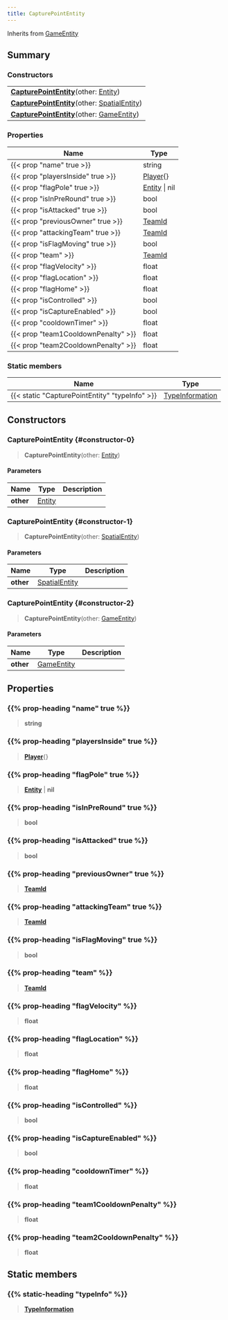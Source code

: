 ```yaml
---
title: CapturePointEntity
---
```


Inherits from [GameEntity](/vext/ref/server/type/gameentity)

## Summary

### Constructors

|  |
| --- |
| **[CapturePointEntity](#constructor-0)**(other: [Entity](/vext/ref/shared/type/entity)) |
| **[CapturePointEntity](#constructor-1)**(other: [SpatialEntity](/vext/ref/shared/type/spatialentity)) |
| **[CapturePointEntity](#constructor-2)**(other: [GameEntity](/vext/ref/server/type/gameentity)) |

### Properties

| Name | Type |
| ---- | ---- |
| {{< prop "name" true >}} | string |
| {{< prop "playersInside" true >}} | [Player](/vext/ref/server/type/player){} |
| {{< prop "flagPole" true >}} | [Entity](/vext/ref/shared/type/entity) \| nil |
| {{< prop "isInPreRound" true >}} | bool |
| {{< prop "isAttacked" true >}} | bool |
| {{< prop "previousOwner" true >}} | [TeamId](/vext/ref/fb/teamid) |
| {{< prop "attackingTeam" true >}} | [TeamId](/vext/ref/fb/teamid) |
| {{< prop "isFlagMoving" true >}} | bool |
| {{< prop "team" >}} | [TeamId](/vext/ref/fb/teamid) |
| {{< prop "flagVelocity" >}} | float |
| {{< prop "flagLocation" >}} | float |
| {{< prop "flagHome" >}} | float |
| {{< prop "isControlled" >}} | bool |
| {{< prop "isCaptureEnabled" >}} | bool |
| {{< prop "cooldownTimer" >}} | float |
| {{< prop "team1CooldownPenalty" >}} | float |
| {{< prop "team2CooldownPenalty" >}} | float |

### Static members

| Name | Type |
| ---- | ---- |
| {{< static "CapturePointEntity" "typeInfo" >}} | [TypeInformation](/vext/ref/shared/type/typeinformation) |

## Constructors

### CapturePointEntity {#constructor-0}

> **CapturePointEntity**(other: [Entity](/vext/ref/shared/type/entity))

#### Parameters

| Name | Type | Description |
| ---- | ---- | ----------- |
| **other** | [Entity](/vext/ref/shared/type/entity) |  |

### CapturePointEntity {#constructor-1}

> **CapturePointEntity**(other: [SpatialEntity](/vext/ref/shared/type/spatialentity))

#### Parameters

| Name | Type | Description |
| ---- | ---- | ----------- |
| **other** | [SpatialEntity](/vext/ref/shared/type/spatialentity) |  |

### CapturePointEntity {#constructor-2}

> **CapturePointEntity**(other: [GameEntity](/vext/ref/server/type/gameentity))

#### Parameters

| Name | Type | Description |
| ---- | ---- | ----------- |
| **other** | [GameEntity](/vext/ref/server/type/gameentity) |  |

## Properties

### {{% prop-heading "name" true %}}

> **string**

### {{% prop-heading "playersInside" true %}}

> **[Player](/vext/ref/server/type/player)**{}

### {{% prop-heading "flagPole" true %}}

> **[Entity](/vext/ref/shared/type/entity)** \| **nil**

### {{% prop-heading "isInPreRound" true %}}

> **bool**

### {{% prop-heading "isAttacked" true %}}

> **bool**

### {{% prop-heading "previousOwner" true %}}

> **[TeamId](/vext/ref/fb/teamid)**

### {{% prop-heading "attackingTeam" true %}}

> **[TeamId](/vext/ref/fb/teamid)**

### {{% prop-heading "isFlagMoving" true %}}

> **bool**

### {{% prop-heading "team" %}}

> **[TeamId](/vext/ref/fb/teamid)**

### {{% prop-heading "flagVelocity" %}}

> **float**

### {{% prop-heading "flagLocation" %}}

> **float**

### {{% prop-heading "flagHome" %}}

> **float**

### {{% prop-heading "isControlled" %}}

> **bool**

### {{% prop-heading "isCaptureEnabled" %}}

> **bool**

### {{% prop-heading "cooldownTimer" %}}

> **float**

### {{% prop-heading "team1CooldownPenalty" %}}

> **float**

### {{% prop-heading "team2CooldownPenalty" %}}

> **float**

## Static members

### {{% static-heading "typeInfo" %}}

> **[TypeInformation](/vext/ref/shared/type/typeinformation)**

